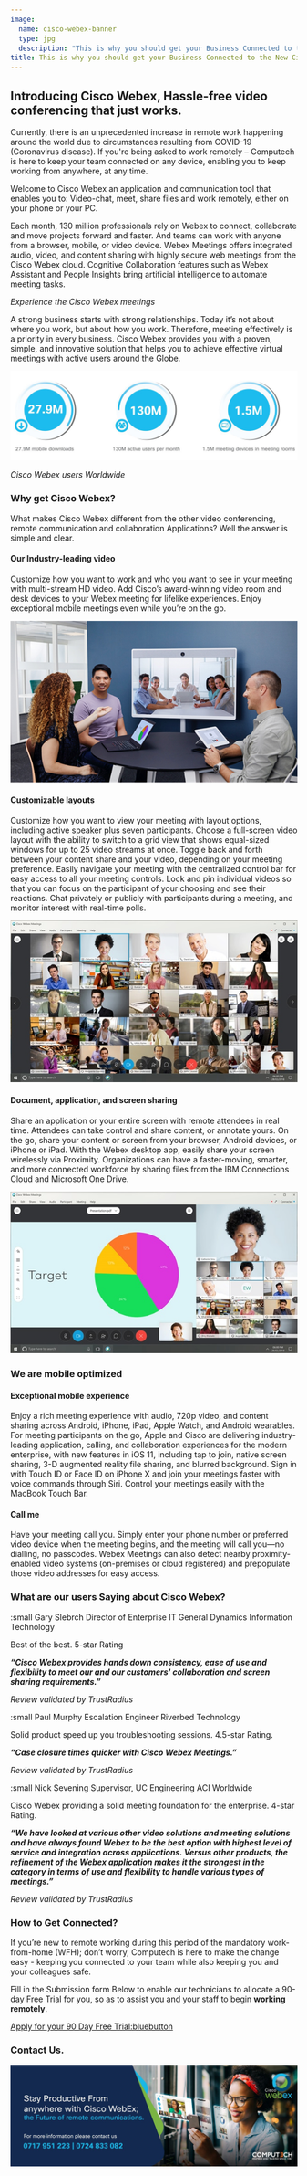 ```yaml
---
image:
  name: cisco-webex-banner
  type: jpg
  description: "This is why you should get your Business Connected to the New Cisco Webex"
title: This is why you should get your Business Connected to the New Cisco Webex
---
```


## Introducing Cisco Webex, Hassle-free video conferencing that just works.

Currently, there is an unprecedented increase in remote work happening around the world due to circumstances resulting from COVID-19 (Coronavirus disease). If you're being asked to work remotely – Computech is here to keep your team connected on any device, enabling you to keep working from anywhere, at any time.

Welcome to Cisco Webex an application and communication tool that enables you to: Video-chat, meet, share files and work remotely, either on your phone or your PC.

Each month, 130 million professionals rely on Webex to connect, collaborate and move projects forward and faster. And teams can work with anyone from a browser, mobile, or video device. Webex Meetings offers integrated audio, video, and content sharing with highly secure web meetings from the Cisco Webex cloud. Cognitive Collaboration features such as Webex Assistant and People Insights bring artificial intelligence to automate meeting tasks.

<span data-video="0XsVUyCscVw" class="video"></span>

_Experience the Cisco Webex meetings_

A strong business starts with strong relationships. Today it’s not about where you work, but about how you work. Therefore, meeting effectively is a priority in every business. Cisco Webex provides you with a proven, simple, and innovative solution that helps you to achieve effective virtual meetings with active users around the Globe.

![27.9M mobile downloads, 130M active users per month, 1.5M meeting devices in meeting rooms](/assets/news/cicso-webex-download-statistic.jpg)

_Cisco Webex users Worldwide_

### Why get Cisco Webex?

What makes Cisco Webex different from the other video conferencing, remote communication and collaboration Applications? Well the answer is simple and clear.

#### Our Industry-leading video

Customize how you want to work and who you want to see in your meeting with multi-stream HD video. Add Cisco’s award-winning video room and desk devices to your Webex meeting for lifelike experiences. Enjoy exceptional mobile meetings even while you’re on the go. 

![Cisco Webex Rooms](/assets/news/solution-overview-c22-738687_0.png)

#### Customizable layouts

Customize how you want to view your meeting with layout options, including active speaker plus seven participants. Choose a full-screen video layout with the ability to switch to a grid view that shows equal-sized windows for up to 25 video streams at once. Toggle back and forth between your content share and your video, depending on your meeting preference. Easily navigate your meeting with the centralized control bar for easy access to all your meeting controls. Lock and pin individual videos so that you can focus on the participant of your choosing and see their reactions. Chat privately or publicly with participants during a meeting, and monitor interest with real-time polls.
 
![Customizable Layouts](/assets/news/solution-overview-c22-738687_1.png.jpeg)

#### Document, application, and screen sharing

Share an application or your entire screen with remote attendees in real time. Attendees can take control and share content, or annotate yours. On the go, share your content or screen from your browser, Android devices, or iPhone or iPad. With the Webex desktop app, easily share your screen wirelessly via Proximity. Organizations can have a faster-moving, smarter, and more connected workforce by sharing files from the IBM Connections Cloud and Microsoft One Drive.
         
![Document, Application and screen sharing](/assets/news/solution-overview-c22-738687_2.png.jpeg)

### We are mobile optimized
#### Exceptional mobile experience

Enjoy a rich meeting experience with audio, 720p video, and content sharing across Android, iPhone, iPad, Apple Watch, and Android wearables. For meeting participants on the go, Apple and Cisco are delivering industry-leading application, calling, and collaboration experiences for the modern enterprise, with new features in iOS 11, including tap to join, native screen sharing, 3-D augmented reality file sharing, and blurred background. Sign in with Touch ID or Face ID on iPhone X and join your meetings faster with voice commands through Siri. Control your meetings easily with the MacBook Touch Bar.

#### Call me

Have your meeting call you. Simply enter your phone number or preferred video device when the meeting begins, and the meeting will call you—no dialling, no passcodes. Webex Meetings can also detect nearby proximity-enabled video systems (on-premises or cloud registered) and prepopulate those video addresses for easy access.

### What are our users Saying about Cisco Webex?

:small Gary Slebrch Director of Enterprise IT General Dynamics Information Technology

Best of the best.  5-star Rating

___“Cisco Webex provides hands down consistency, ease of use and flexibility to meet our and our customers' collaboration and screen sharing requirements.”___

_Review validated by TrustRadius_

:small Paul Murphy Escalation Engineer Riverbed Technology

Solid product speed up you troubleshooting sessions. 4.5-star Rating.

*__“Case closure times quicker with Cisco Webex Meetings.”__*

_Review validated by TrustRadius_

:small Nick Sevening Supervisor, UC Engineering ACI Worldwide

Cisco Webex providing a solid meeting foundation for the enterprise. 4-star Rating.

*__“We have looked at various other video solutions and meeting solutions and have always found Webex to be the best option with highest level of service and integration across applications. Versus other products, the refinement of the Webex application makes it the strongest in the category in terms of use and flexibility to handle various types of meetings.”__*

_Review validated by TrustRadius_

### How to Get Connected?
If you’re new to remote working during this period of the mandatory work-from-home (WFH); don’t worry, Computech is here to make the change easy - keeping you connected to your team while also keeping you and your colleagues safe.

Fill in the Submission form Below to enable our technicians to allocate a 90-day Free Trial for you, so as to assist you and your staff to begin __working remotely__.

[Apply for your 90 Day Free Trial:bluebutton](https://forms.office.com/Pages/ResponsePage.aspx?id=-xWXcurnFEC7SOs2nD7iJaISfZVdKdZCtI07wOwEbLFURUlMQ1JUUVQwTkdTRTEyODc5QkNXQTRKUy4u)

### Contact Us.

[![](/assets/news/cisco-webex-footer.jpg)](tel:+254717951223)

